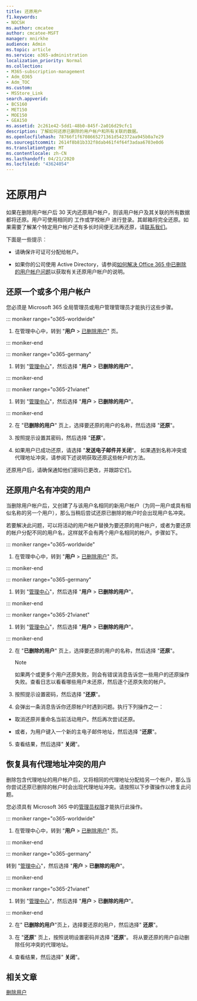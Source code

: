```yaml
---
title: 还原用户
f1.keywords:
- NOCSH
ms.author: cmcatee
author: cmcatee-MSFT
manager: mnirkhe
audience: Admin
ms.topic: article
ms.service: o365-administration
localization_priority: Normal
ms.collection:
- M365-subscription-management
- Adm_O365
- Adm_TOC
ms.custom:
- MSStore_Link
search.appverid:
- BCS160
- MET150
- MOE150
- GEA150
ms.assetid: 2c261e42-5dd1-48b0-845f-2a016d29cfc1
description: 了解如何还原已删除的用户帐户和所有关联的数据。
ms.openlocfilehash: 78766f1f6708665271361d542372aa945b0a7e29
ms.sourcegitcommit: 2614f8b81b332f8dab461f4f64f3adaa6703e0d6
ms.translationtype: MT
ms.contentlocale: zh-CN
ms.lasthandoff: 04/21/2020
ms.locfileid: "43624054"
---
```

# <a name="restore-a-user"></a>还原用户
   
如果在删除用户帐户后 30 天内还原用户帐户，则该用户帐户及其关联的所有数据都将还原。用户可使用相同的 工作或学校帐户 进行登录。其邮箱将完全还原。如果需要了解某个特定用户帐户还有多长时间便无法再还原，请[联系我们](../contact-support-for-business-products.md)。
  
下面是一些提示︰
  
- 请确保许可证可分配给帐户。
    
- 如果你的公司使用 Active Directory，请参阅[如何解决 Office 365 中已删除的用户帐户问题](https://support.microsoft.com/kb/2619308)以获取有关还原用户帐户的说明。 
    
## <a name="restore-one-or-more-user-accounts"></a>还原一个或多个用户帐户

您必须是 Microsoft 365 全局管理员或用户管理管理员才能执行这些步骤。 
  
 
::: moniker range="o365-worldwide"

1. 在管理中心中，转到 "**用户** \> <a href="https://go.microsoft.com/fwlink/p/?linkid=2071581" target="_blank">已删除用户</a>" 页。

::: moniker-end

::: moniker range="o365-germany"

1. 转到 "[管理中心](https://go.microsoft.com/fwlink/p/?linkid=848041)"，然后选择 "**用户** \> **已删除的用户**"。

::: moniker-end

::: moniker range="o365-21vianet"

1. 转到 "[管理中心](https://go.microsoft.com/fwlink/p/?linkid=850627)"，然后选择 "**用户** \> **已删除的用户**"。

::: moniker-end

2. 在 "**已删除的用户**" 页上，选择要还原的用户的名称，然后选择 "**还原**"。
    
 
3. 按照提示设置其密码，然后选择 "**还原**"。
    
4. 如果用户已成功还原，请选择 "**发送电子邮件并关闭**"。 如果遇到名称冲突或代理地址冲突，请参阅下述说明获取还原这些帐户的方法。
    
还原用户后，请确保通知他们密码已更改，并跟踪它们。
  
## <a name="restore-a-user-that-has-a-user-name-conflict"></a>还原用户名有冲突的用户
<a name="RestoreUserNameConflict"> </a>

当删除用户帐户后，又创建了与该用户名相同的新用户帐户（为同一用户或具有相似名称的另一个用户），那么当稍后尝试还原已删除的帐户时会出现用户名冲突。
  
若要解决此问题，可以将活动的用户帐户替换为要还原的用户帐户，或者为要还原的帐户分配不同的用户名，这样就不会有两个用户名相同的帐户。步骤如下。
  

::: moniker range="o365-worldwide"

1. 在管理中心中，转到 "**用户** \> <a href="https://go.microsoft.com/fwlink/p/?linkid=2071581" target="_blank">已删除用户</a>" 页。

::: moniker-end

::: moniker range="o365-germany"

1. 转到 "[管理中心](https://go.microsoft.com/fwlink/p/?linkid=848041)"，然后选择 "**用户** \> **已删除的用户**"。

::: moniker-end

::: moniker range="o365-21vianet"

1. 转到 "[管理中心](https://go.microsoft.com/fwlink/p/?linkid=850627)"，然后选择 "**用户** \> **已删除的用户**"。

::: moniker-end

  
2. 在 "**已删除的用户**" 页上，选择要还原的用户的名称，然后选择 "**还原**"。
    
    > [!NOTE]
    > 如果两个或更多个用户还原失败，则会有错误消息告诉您一些用户的还原操作失败。查看日志以看看哪些用户未还原，然后逐个还原失败的帐户。 
  
3. 按照提示设置密码，然后选择 "**还原**"。
    
4. 会弹出一条消息告诉你还原帐户时遇到问题。执行下列操作之一：
    
  - 取消还原并重命名当前活动用户。然后再次尝试还原。
    
  - 或者，为用户键入一个新的主电子邮件地址，然后选择 "**还原**"。
    
5. 查看结果，然后选择" **关闭**"。
    
## <a name="restore-a-user-that-has-a-proxy-address-conflict"></a>恢复具有代理地址冲突的用户

删除包含代理地址的用户帐户后，又将相同的代理地址分配给另一个帐户，那么当你尝试还原已删除的帐户时会出现代理地址冲突。请按照以下步骤操作以修复此问题。
  
您必须具有 Microsoft 365 中的[管理员权限](about-admin-roles.md)才能执行此操作。 
  

::: moniker range="o365-worldwide"

1. 在管理中心中，转到 "**用户** \> <a href="https://go.microsoft.com/fwlink/p/?linkid=2071581" target="_blank">已删除用户</a>" 页。

::: moniker-end

::: moniker range="o365-germany"

转到 "[管理中心](https://go.microsoft.com/fwlink/p/?linkid=848041)"，然后选择 "**用户** \> **已删除的用户**"。

::: moniker-end

::: moniker range="o365-21vianet"

1. 转到 "[管理中心](https://go.microsoft.com/fwlink/p/?linkid=850627)"，然后选择 "**用户** \> **已删除的用户**"。

::: moniker-end

2. 在" **已删除的用户**"页上，选择要还原的用户，然后选择" **还原**"。 
    
3. 在 "**还原**" 页上，按照说明设置密码并选择 "**还原**"。 将从要还原的用户自动删除任何冲突的代理地址。
    
4. 查看结果，然后选择" **关闭**"。

## <a name="related-articles"></a>相关文章

[删除用户](delete-a-user.md)
  
